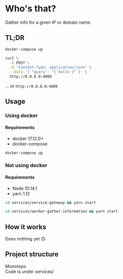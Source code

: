 # Who's that?
Gather info for a given IP or domain name.

## TL;DR
```bash
docker-compose up
```

```bash
curl \
  -X POST \
  -H "Content-Type: application/json" \
  --data '{ "query": "{ hello }" }' \
  http://0.0.0.0:4000
```

... or `http://0.0.0.0:4000`


## Usage
### Using docker
#### Requirements
- docker 17.12.0+
- docker-compose

```bash
docker-compose up
```

### Not using docker
#### Requirements
- Node 10.14.1
- yarn 1.12

```bash
cd services/service-gateway && yarn start
```

```bash
cd services/worker-gather-information && yarn start
```


## How it works
Does nothing yet :upside_down_face:

## Project structure
Monorepo  
Code is under services/  
